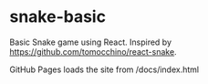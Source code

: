 # snake-basic
Basic Snake game using React. Inspired by https://github.com/tomocchino/react-snake.

GitHub Pages loads the site from /docs/index.html